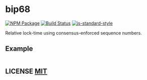 # bip68
[![NPM Package](https://img.shields.io/npm/v/bip68.svg?style=flat-square)](https://www.npmjs.org/package/bip68)
[![Build Status](https://img.shields.io/travis/bitcoinjs/bip68.svg?branch=master&style=flat-square)](https://travis-ci.org/bitcoinjs/bip68)
[![js-standard-style](https://cdn.rawgit.com/feross/standard/master/badge.svg)](https://github.com/feross/standard)

Relative lock-time using consensus-enforced sequence numbers.


## Example
``` javascript
```


## LICENSE [MIT](LICENSE)

